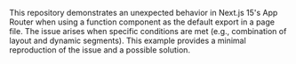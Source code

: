 This repository demonstrates an unexpected behavior in Next.js 15's App Router when using a function component as the default export in a page file. The issue arises when specific conditions are met (e.g., combination of layout and dynamic segments). This example provides a minimal reproduction of the issue and a possible solution.